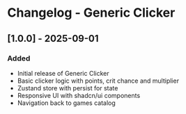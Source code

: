 # Changelog - Generic Clicker

## [1.0.0] - 2025-09-01
### Added
- Initial release of Generic Clicker
- Basic clicker logic with points, crit chance and multiplier
- Zustand store with persist for state
- Responsive UI with shadcn/ui components
- Navigation back to games catalog
